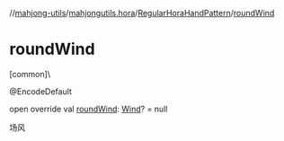 //[mahjong-utils](../../../index.md)/[mahjongutils.hora](../index.md)/[RegularHoraHandPattern](index.md)/[roundWind](round-wind.md)

# roundWind

[common]\

@EncodeDefault

open override val [roundWind](round-wind.md): [Wind](../../mahjongutils.models/-wind/index.md)? = null

场风

